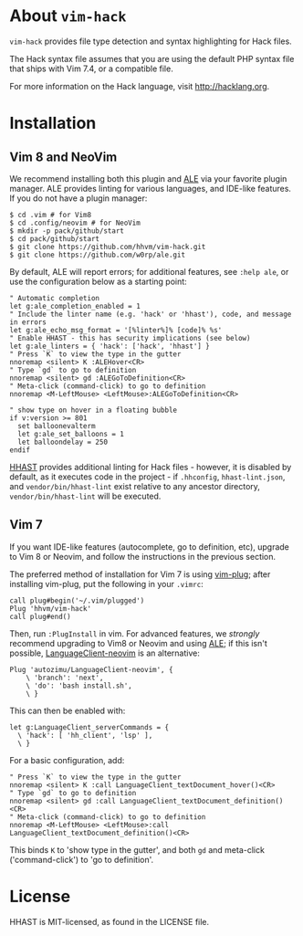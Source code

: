 About `vim-hack`
================

`vim-hack` provides file type detection and syntax highlighting for Hack files.

The Hack syntax file assumes that you are using the default PHP syntax file
that ships with Vim 7.4, or a compatible file.

For more information on the Hack language, visit http://hacklang.org.

Installation
============

Vim 8 and NeoVim
----------------

We recommend installing both this plugin and [ALE] via your favorite plugin manager. ALE provides linting for various languages, and
IDE-like features. If you do not have a plugin manager:

```
$ cd .vim # for Vim8
$ cd .config/neovim # for NeoVim
$ mkdir -p pack/github/start
$ cd pack/github/start
$ git clone https://github.com/hhvm/vim-hack.git
$ git clone https://github.com/w0rp/ale.git
```

By default, ALE will report errors; for additional features, see `:help ale`, or use the configuration below as a starting point:

```
" Automatic completion
let g:ale_completion_enabled = 1
" Include the linter name (e.g. 'hack' or 'hhast'), code, and message in errors
let g:ale_echo_msg_format = '[%linter%]% [code]% %s'
" Enable HHAST - this has security implications (see below)
let g:ale_linters = { 'hack': ['hack', 'hhast'] }
" Press `K` to view the type in the gutter
nnoremap <silent> K :ALEHover<CR>
" Type `gd` to go to definition
nnoremap <silent> gd :ALEGoToDefinition<CR>
" Meta-click (command-click) to go to definition
nnoremap <M-LeftMouse> <LeftMouse>:ALEGoToDefinition<CR>

" show type on hover in a floating bubble
if v:version >= 801
  set balloonevalterm
  let g:ale_set_balloons = 1
  let balloondelay = 250
endif
```

[HHAST] provides additional linting for Hack files - however, it is disabled by default, as it executes code in the project - if `.hhconfig`, `hhast-lint.json`, and `vendor/bin/hhast-lint` exist relative to any ancestor directory, `vendor/bin/hhast-lint` will be executed.

Vim 7
-----

If you want IDE-like features (autocomplete, go to definition, etc), upgrade to Vim 8 or Neovim, and follow the instructions in the previous section.

The preferred method of installation for Vim 7 is using [vim-plug]; after installing vim-plug, put the following in your `.vimrc`:

```
call plug#begin('~/.vim/plugged')
Plug 'hhvm/vim-hack'
call plug#end()
```

Then, run `:PlugInstall` in vim. For advanced features, we *strongly* recommend upgrading to Vim8 or Neovim and using [ALE]; if this isn't possible,
[LanguageClient-neovim] is an alternative:

```
Plug 'autozimu/LanguageClient-neovim', {
    \ 'branch': 'next',
    \ 'do': 'bash install.sh',
    \ }
```

This can then be enabled with:

```
let g:LanguageClient_serverCommands = {
  \ 'hack': [ 'hh_client', 'lsp' ],
  \ }
```

For a basic configuration, add:

```
" Press `K` to view the type in the gutter
nnoremap <silent> K :call LanguageClient_textDocument_hover()<CR>
" Type `gd` to go to definition
nnoremap <silent> gd :call LanguageClient_textDocument_definition()<CR>
" Meta-click (command-click) to go to definition
nnoremap <M-LeftMouse> <LeftMouse>:call LanguageClient_textDocument_definition()<CR>
```

This binds `K` to 'show type in the gutter', and both `gd` and meta-click ('command-click') to 'go to definition'.

License
=======

HHAST is MIT-licensed, as found in the LICENSE file.

[ALE]: https://github.com/w0rp/ale
[HHAST]: https://github.com/hhvm/hhast
[LanguageClient-neovim]: https://github.com/autozimu/LanguageClient-neovim
[vim-plug]: https://github.com/junegunn/vim-plug
